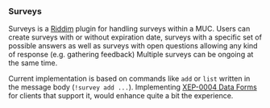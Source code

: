 ### Surveys

Surveys is a [Riddim](http://code.matthewwild.co.uk/riddim) plugin for handling surveys within a MUC.
Users can create surveys with or without expiration date, surveys with a specific set of possible
answers as well as surveys with open questions allowing any kind of response (e.g. gathering feedback)
Multiple surveys can be ongoing at the same time.

Current implementation is based on commands like `add` or `list` written in the message body (`!survey add ...`).
Implementing [XEP-0004 Data Forms](https://xmpp.org/extensions/xep-0004.html) for clients that support it, would enhance quite a bit the experience.
